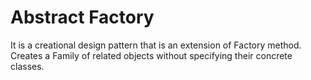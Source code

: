 # Abstract Factory 

It is a creational design pattern that is an extension of Factory method.
Creates a Family of related objects without specifying their concrete classes.
